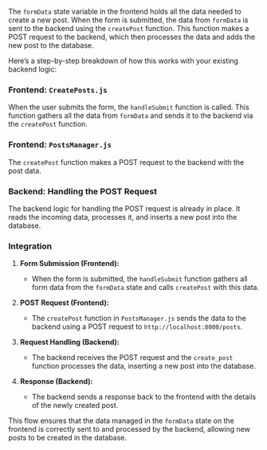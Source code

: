 The `formData` state variable in the frontend holds all the data needed to create a new post. When the form is submitted, the data from `formData` is sent to the backend using the `createPost` function. This function makes a POST request to the backend, which then processes the data and adds the new post to the database.

Here’s a step-by-step breakdown of how this works with your existing backend logic:

### Frontend: `CreatePosts.js`

When the user submits the form, the `handleSubmit` function is called. This function gathers all the data from `formData` and sends it to the backend via the `createPost` function.

### Frontend: `PostsManager.js`

The `createPost` function makes a POST request to the backend with the post data.

### Backend: Handling the POST Request

The backend logic for handling the POST request is already in place. It reads the incoming data, processes it, and inserts a new post into the database.

### Integration

1. **Form Submission (Frontend):**
   - When the form is submitted, the `handleSubmit` function gathers all form data from the `formData` state and calls `createPost` with this data.

2. **POST Request (Frontend):**
   - The `createPost` function in `PostsManager.js` sends the data to the backend using a POST request to `http://localhost:8000/posts`.

3. **Request Handling (Backend):**
   - The backend receives the POST request and the `create_post` function processes the data, inserting a new post into the database.

4. **Response (Backend):**
   - The backend sends a response back to the frontend with the details of the newly created post.

This flow ensures that the data managed in the `formData` state on the frontend is correctly sent to and processed by the backend, allowing new posts to be created in the database.